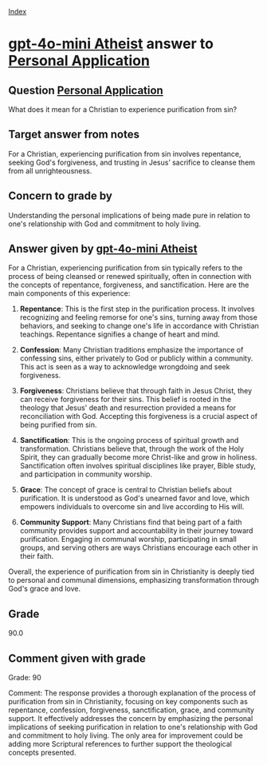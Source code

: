 
[Index](../../index.md)
# [gpt-4o-mini Atheist](../../answering_models/gpt-4o-mini_Atheist.md) answer to [Personal Application](../../questions/Personal_Application.md)

## Question [Personal Application](../../questions/Personal_Application.md)
What does it mean for a Christian to experience purification from sin?

## Target answer from notes
For a Christian, experiencing purification from sin involves repentance, seeking God's forgiveness, and trusting in Jesus’ sacrifice to cleanse them from all unrighteousness.

## Concern to grade by
Understanding the personal implications of being made pure in relation to one's relationship with God and commitment to holy living.

## Answer given by [gpt-4o-mini Atheist](../../answering_models/gpt-4o-mini_Atheist.md)
For a Christian, experiencing purification from sin typically refers to the process of being cleansed or renewed spiritually, often in connection with the concepts of repentance, forgiveness, and sanctification. Here are the main components of this experience:

1. **Repentance**: This is the first step in the purification process. It involves recognizing and feeling remorse for one's sins, turning away from those behaviors, and seeking to change one's life in accordance with Christian teachings. Repentance signifies a change of heart and mind.

2. **Confession**: Many Christian traditions emphasize the importance of confessing sins, either privately to God or publicly within a community. This act is seen as a way to acknowledge wrongdoing and seek forgiveness.

3. **Forgiveness**: Christians believe that through faith in Jesus Christ, they can receive forgiveness for their sins. This belief is rooted in the theology that Jesus' death and resurrection provided a means for reconciliation with God. Accepting this forgiveness is a crucial aspect of being purified from sin.

4. **Sanctification**: This is the ongoing process of spiritual growth and transformation. Christians believe that, through the work of the Holy Spirit, they can gradually become more Christ-like and grow in holiness. Sanctification often involves spiritual disciplines like prayer, Bible study, and participation in community worship.

5. **Grace**: The concept of grace is central to Christian beliefs about purification. It is understood as God's unearned favor and love, which empowers individuals to overcome sin and live according to His will.

6. **Community Support**: Many Christians find that being part of a faith community provides support and accountability in their journey toward purification. Engaging in communal worship, participating in small groups, and serving others are ways Christians encourage each other in their faith.

Overall, the experience of purification from sin in Christianity is deeply tied to personal and communal dimensions, emphasizing transformation through God's grace and love.

## Grade
90.0

## Comment given with grade
Grade: 90

Comment: The response provides a thorough explanation of the process of purification from sin in Christianity, focusing on key components such as repentance, confession, forgiveness, sanctification, grace, and community support. It effectively addresses the concern by emphasizing the personal implications of seeking purification in relation to one's relationship with God and commitment to holy living. The only area for improvement could be adding more Scriptural references to further support the theological concepts presented.
